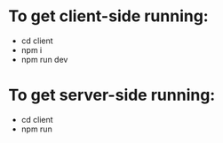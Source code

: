 # To get client-side running:
- cd client
- npm i
- npm run dev

# To get server-side running:
- cd client
- npm run